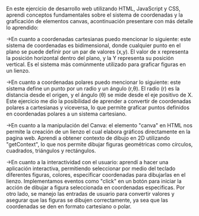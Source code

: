 En este ejercicio de desarrollo web utilizando HTML, JavaScript y CSS, aprendi conceptos fundamentales sobre el sistema de coordenadas y la graficación de elementos canvas, acontinuación presentare con más detalle lo aprendido: 

->En cuanto a coordenadas cartesianas puedo mencionar lo siguiente: este sistema de coordenadas es bidimensional, donde cualquier punto en el plano se puede definir por un par de valores (x,y). El valor de x representa la posición horizontal dentro del plano, y la Y representa su posición vertical. Es el sistema más comúnmente utilizado para graficar figuras en un lienzo. 
  
->En cuanto a coordenadas polares puedo mencionar lo siguiente: este sistema define un punto por un radio y un ángulo (r,θ). El radio (r) es la distancia desde el origen, y el ángulo (θ) se mide desde el eje positivo de X. Este ejercicio me dio la posibilidad de aprender a convertir de coordenadas polares a cartesianas y viceversa, lo que permite graficar puntos definidos en coordenadas polares a un sistema cartesiano.

->En cuanto a la manipulación del Canva: el elemento "canva" en HTML nos permite la creación de un lienzo el cual elabora gráficos directamente en la pagina web. Aprendi a obtener contexto de dibujo en 2D utilizando "getContext", lo que nos permite dibujar figuras geométricas como círculos, cuadrados, triángulos y rectángulos. 


->En cuanto a la interactividad con el usuario: aprendí a hacer una aplicación interactiva, permitiendo seleccionar por medio del teclado diferentes figuras, colores, especificar coordenadas para dibujarlas en el lienzo. Implementamos eventos como "click" en un botón para iniciar la acción de dibujar a figura seleccionada en coordenadas especificas. Por otro lado, se manejo las entradas de usuario para convertir valores y asegurar que las figuras se dibujen correctamente, ya sea que las coordenadas se den en formato cartesiano o polar. 